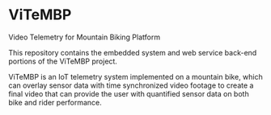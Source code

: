 # ViTeMBP
Video Telemetry for Mountain Biking Platform

This repository contains the embedded system and web service back-end portions of the ViTeMBP project.

ViTeMBP is an IoT telemetry system implemented on a mountain bike, which can overlay sensor data with time synchronized video footage to create a final video that can provide the user with quantified sensor data on both bike and rider performance.
